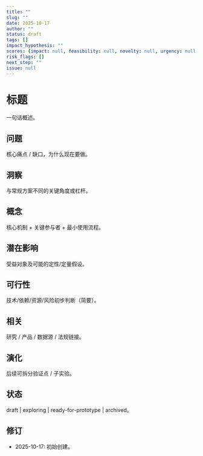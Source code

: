 ```yaml
---
title: ""
slug: ""
date: 2025-10-17
author: ""
status: draft
tags: []
impact_hypothesis: ""
scores: {impact: null, feasibility: null, novelty: null, urgency: null, alignment: null}
risk_flags: []
next_step: ""
issue: null
---
```


# 标题
一句话概述。

## 问题
核心痛点 / 缺口，为什么现在要做。

## 洞察
与常规方案不同的关键角度或杠杆。

## 概念
核心机制 + 关键参与者 + 最小使用流程。

## 潜在影响
受益对象及可能的定性/定量假设。

## 可行性
技术/依赖/资源/风险初步判断（简要）。

## 相关
研究 / 产品 / 数据源 / 法规链接。

## 演化
后续可拆分验证点 / 子实验。

## 状态
draft | exploring | ready-for-prototype | archived。

## 修订
- 2025-10-17: 初始创建。
